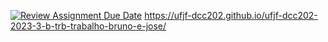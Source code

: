 [![Review Assignment Due Date](https://classroom.github.com/assets/deadline-readme-button-24ddc0f5d75046c5622901739e7c5dd533143b0c8e959d652212380cedb1ea36.svg)](https://classroom.github.com/a/DYWUa3PC)
https://ufjf-dcc202.github.io/ufjf-dcc202-2023-3-b-trb-trabalho-bruno-e-jose/
